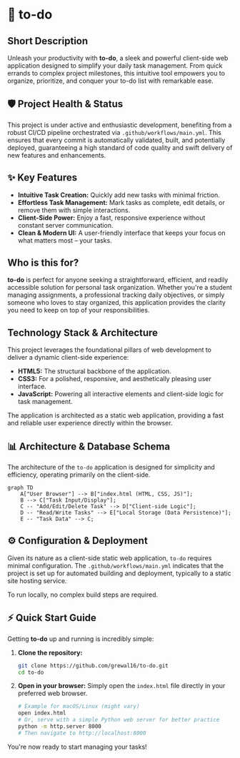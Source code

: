# 🚀 to-do

## Short Description
Unleash your productivity with **to-do**, a sleek and powerful client-side web application designed to simplify your daily task management. From quick errands to complex project milestones, this intuitive tool empowers you to organize, prioritize, and conquer your to-do list with remarkable ease.

## 🛡️ Project Health & Status
This project is under active and enthusiastic development, benefiting from a robust CI/CD pipeline orchestrated via `.github/workflows/main.yml`. This ensures that every commit is automatically validated, built, and potentially deployed, guaranteeing a high standard of code quality and swift delivery of new features and enhancements.

## ✨ Key Features
*   **Intuitive Task Creation:** Quickly add new tasks with minimal friction.
*   **Effortless Task Management:** Mark tasks as complete, edit details, or remove them with simple interactions.
*   **Client-Side Power:** Enjoy a fast, responsive experience without constant server communication.
*   **Clean & Modern UI:** A user-friendly interface that keeps your focus on what matters most – your tasks.

## Who is this for?
**to-do** is perfect for anyone seeking a straightforward, efficient, and readily accessible solution for personal task organization. Whether you're a student managing assignments, a professional tracking daily objectives, or simply someone who loves to stay organized, this application provides the clarity you need to keep on top of your responsibilities.

## Technology Stack & Architecture
This project leverages the foundational pillars of web development to deliver a dynamic client-side experience:

*   **HTML5:** The structural backbone of the application.
*   **CSS3:** For a polished, responsive, and aesthetically pleasing user interface.
*   **JavaScript:** Powering all interactive elements and client-side logic for task management.

The application is architected as a static web application, providing a fast and reliable user experience directly within the browser.

## 📊 Architecture & Database Schema
The architecture of the `to-do` application is designed for simplicity and efficiency, operating primarily on the client-side.

```mermaid
graph TD
    A["User Browser"] --> B["index.html (HTML, CSS, JS)"];
    B --> C["Task Input/Display"];
    C -- "Add/Edit/Delete Task" --> D["Client-side Logic"];
    D -- "Read/Write Tasks" --> E["Local Storage (Data Persistence)"];
    E -- "Task Data" --> C;
```

## ⚙️ Configuration & Deployment
Given its nature as a client-side static web application, `to-do` requires minimal configuration. The `.github/workflows/main.yml` indicates that the project is set up for automated building and deployment, typically to a static site hosting service.

To run locally, no complex build steps are required.

## ⚡ Quick Start Guide
Getting **to-do** up and running is incredibly simple:

1.  **Clone the repository:**
    ```bash
    git clone https://github.com/grewal16/to-do.git
    cd to-do
    ```
2.  **Open in your browser:**
    Simply open the `index.html` file directly in your preferred web browser.
    ```bash
    # Example for macOS/Linux (might vary)
    open index.html
    # Or, serve with a simple Python web server for better practice
    python -m http.server 8000
    # Then navigate to http://localhost:8000
    ```
You're now ready to start managing your tasks!